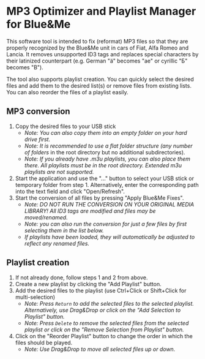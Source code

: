 # MP3 Optimizer and Playlist Manager for Blue&Me

This software tool is intended to fix (reformat) MP3 files so that they are properly recognized by the Blue&Me unit in cars of Fiat, Alfa Romeo and Lancia. It removes unsupported ID3 tags and replaces special characters by their latinized counterpart (e.g. German "ä" becomes "ae" or cyrillic "Б" becomes "B").

The tool also supports playlist creation. You can quickly select the desired files and add them to the desired list(s) or remove files from existing lists. You can also reorder the files of a playlist easily.

## MP3 conversion

1. Copy the desired files to your USB stick 
	- *Note: You can also copy them into an empty folder on your hard drive first.*
	- *Note: It is recommended to use a flat folder structure (any number of folders* in the root directory but no additional subdirectories).
	- *Note: If you already have .m3u playlists, you can also place them there. All playlists must be in the root directory. Extended m3u playlists are not supported.*
2. Start the application and use the "..." button to select your USB stick or temporary folder from step 1. Alternatively, enter the corresponding path into the text field and click "Open/Refresh".
3. Start the conversion of all files by pressing "Apply Blue&Me Fixes".
	- *Note: DO NOT RUN THE CONVERSION ON YOUR ORIGINAL MEDIA LIBRARY! All ID3 tags are modified and files may be moved/renamed.*
	- *Note: you can also run the conversion for just a few files by first selecting them in the list below.*
	- *If playlists have been loaded, they will automatically be adjusted to reflect any renamed files.*

## Playlist creation

1. If not already done, follow steps 1 and 2 from above.
2. Create a new playlist by clicking the "Add Playlist" button.
3. Add the desired files to the playlist (use Ctrl+Click or Shift+Click for multi-selection)
	- *Note: Press `Return` to add the selected files to the selected playlist. Alternatively, use Drag&Drop or click on the "Add Selection to Playlist" button.*
	- *Note: Press `Delete` to remove the selected files from the selected playlist or click on the "Remove Selection from Playlist" button.*
4. Click on the "Reorder Playlist" button to change the order in which the files should be played.
	- *Note: Use Drag&Drop to move all selected files up or down.*
